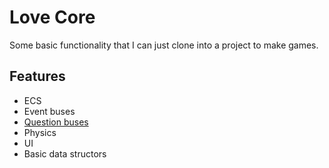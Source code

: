 # Love Core

Some basic functionality that I can just clone into a project to make games.

## Features

- ECS
- Event buses
- [Question buses](https://untitledmodgame.com/blog/buses/)
- Physics
- UI
- Basic data structors

